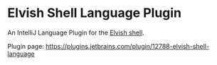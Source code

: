 # Elvish Shell Language Plugin

An IntelliJ Language Plugin for the [Elvish shell](https://elv.sh).

Plugin page: https://plugins.jetbrains.com/plugin/12788-elvish-shell-language

